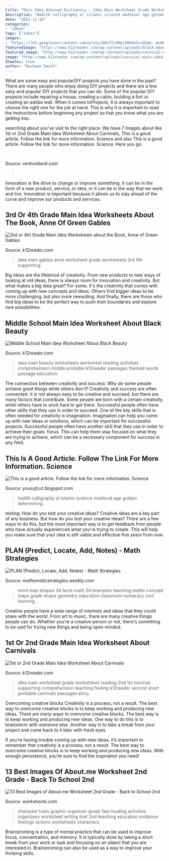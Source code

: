 ```yaml
---
title: "Main Idea Antonym Dictionary - Idea Main Worksheet Grade Worksheets Reading 2nd 1st Carnival Supporting Comprehension Teaching Finding K12reader Second Short Printable Carnivals Passages Story"
description: "Hadith calligraphy al islamic science medieval age golden determining"
date: "2022-11-18"
categories:
- "ideas"
tags: ["ideas"]
images:
- "https://lh3.googleusercontent.com/proxy/6WvTIcH0pi99HXmIcskDqe--mu6RMs1mAxTLajflGF0YnP9sRdjh2T9IRBCBwthIF2J3a0IxtkrAgjTd6lK-ydUbHPdrOMcfogzbHEhhZpZZiH4jjZQeUZ7s1zheuCAmYFUFkOEIIfFPfuo"
featuredImage: "https://www.k12reader.com/wp-content/uploads/black-beauty-main-idea.jpg"
featured_image: "http://www.k12reader.com/wp-content/uploads/carnival-main-idea1.jpg"
image: "http://www.k12reader.com/wp-content/uploads/carnival-main-idea1.jpg"
ShowToc: true
author: "Rashawn Smith"
---
```



What are some easy and popularDIY projects you have done in the past?
There are many people who enjoy doing DIY projects and there are a few easy and popular DIY projects that you can do. Some of the popular DIY projects include repairing a house, creating a cabin, building a fort or creating an adobe wall. When it comes toProjects, it is always important to choose the right one for the job at hand. This is why it is important to read the instructions before beginning any project so that you know what you are getting into.

	

		
searching about  you've visit to the right place. We have 7 Images about  like 1st or 2nd Grade Main Idea Worksheet About Carnivals, This is a good article. Follow the link for more information. Science and also This is a good article. Follow the link for more information. Science. Here you go:
		
    
## 

<img loading=lazy src="https://venturebeat.com/wp-content/uploads/2019/06/shopify-3d-models.jpg" onerror="this.onerror=null;this.src='https://tse1.mm.bing.net/th?id=OIP.TT16MF0Uq6X0jOCyCSpPPwHaEo&amp;pid=15.1';" alt="">

_Source: venturebeat.com_

>. 

	

Innovation is the drive to change or improve something. It can be in the form of a new product, service, or idea, or it can be in the way that we work and live. Innovation is important because it allows us to stay ahead of the curve and improve our products and services.

    
## 3rd Or 4th Grade Main Idea Worksheets About The Book, Anne Of Green Gables

<img loading=lazy src="https://www.k12reader.com/wp-content/uploads/anne-greene-gables-main-idea.jpg" onerror="this.onerror=null;this.src='https://tse1.mm.bing.net/th?id=OIP.SMa1sO4KlUrxozUZbdqmjwAAAA&amp;pid=15.1';" alt="3rd or 4th Grade Main Idea Worksheets about the Book, Anne of Green Gables">

_Source: k12reader.com_

>idea main gables anne worksheet grade worksheets 3rd 4th supporting. 

	

Big ideas are the lifeblood of creativity. From new products to new ways of looking at old ideas, there is always room for innovation and creativity. But what makes a big idea great? For some, it's the creativity that comes with coming up with new concepts and ideas. Others find bigger ideas to be more challenging, but also more rewarding. And finally, there are those who find big ideas to be the perfect way to push their boundaries and explore new possibilities.

    
## Middle School Main Idea Worksheet About Black Beauty

<img loading=lazy src="https://www.k12reader.com/wp-content/uploads/black-beauty-main-idea.jpg" onerror="this.onerror=null;this.src='https://tse3.mm.bing.net/th?id=OIP.48rQhghGuvsj7_DtQho6wQAAAA&amp;pid=15.1';" alt="Middle School Main Idea Worksheet About Black Beauty">

_Source: k12reader.com_

>idea main beauty worksheets worksheet reading activities comprehension middle printable k12reader passages themed words passage education. 

	

The connection between creativity and success: Why do some people achieve great things while others don't?
Creativity and success are often connected. It is not always easy to be creative and succeed, but there are many factors that contribute. Some people are born with a certain creativity, while others have to work hard to get there. Successful people often have other skills that they use in order to succeed. One of the key skills that is often needed for creativity is imagination. Imagination can help you come up with new ideas or solutions, which can be important for successful projects. Successful people often have another skill that they use in order to achieve their goals: focus. This can help them stay focused on what they are trying to achieve, which can be a necessary component for success in any field.

    
## This Is A Good Article. Follow The Link For More Information. Science

<img loading=lazy src="https://lh3.googleusercontent.com/proxy/6WvTIcH0pi99HXmIcskDqe--mu6RMs1mAxTLajflGF0YnP9sRdjh2T9IRBCBwthIF2J3a0IxtkrAgjTd6lK-ydUbHPdrOMcfogzbHEhhZpZZiH4jjZQeUZ7s1zheuCAmYFUFkOEIIfFPfuo" onerror="this.onerror=null;this.src='https://tse4.mm.bing.net/th?id=OIP.MpvtZSBk45DNwd6054_x-wAAAA&amp;pid=15.1';" alt="This is a good article. Follow the link for more information. Science">

_Source: yousufcut.blogspot.com_

>hadith calligraphy al islamic science medieval age golden determining. 

	

testing: How do you test your creative ideas?
Creative ideas are a key part of any business. But how do you test your creative ideas? There are a few ways to do this, but the most important way is to get feedback from people who have actually experienced what you're trying to create. This will help you make sure that your idea is still viable and effective five years from now.

    
## PLAN (Predict, Locate, Add, Notes) - Math Strategies

<img loading=lazy src="http://mathematicstrategies.weebly.com/uploads/5/2/9/1/52913467/6989333_orig.jpg" onerror="this.onerror=null;this.src='https://tse1.mm.bing.net/th?id=OIP.HyViFKhKl2y1yC63jZOw7gHaGX&amp;pid=15.1';" alt="PLAN (Predict, Locate, Add, Notes) - Math Strategies">

_Source: mathematicstrategies.weebly.com_

>mind map shapes 3d facts math 2d examples teaching maths concept maps grade shape geometry education classroom numeracy cool learning. 

	

Creative people have a wide range of interests and ideas that they could share with the world. From art to music, there are many creative things people can do. Whether you're a creative person or not, there's something to be said for trying new things and being open minded.

    
## 1st Or 2nd Grade Main Idea Worksheet About Carnivals

<img loading=lazy src="http://www.k12reader.com/wp-content/uploads/carnival-main-idea1.jpg" onerror="this.onerror=null;this.src='https://tse1.mm.bing.net/th?id=OIP.gMFb_JQqbq73iDySV4ST5wAAAA&amp;pid=15.1';" alt="1st or 2nd Grade Main Idea Worksheet About Carnivals">

_Source: k12reader.com_

>idea main worksheet grade worksheets reading 2nd 1st carnival supporting comprehension teaching finding k12reader second short printable carnivals passages story. 

	

Overcoming creative blocks
Creativity is a process, not a result. The best way to overcome creative blocks is to keep working and producing new ideas.
There are many ways to overcome creative blocks. The best way is to keep working and producing new ideas. One way to do this is to brainstorm with someone else. Another way is to take a break from your project and come back to it later with fresh eyes.

If you’re having trouble coming up with new ideas, it’s important to remember that creativity is a process, not a result. The best way to overcome creative blocks is to keep working and producing new ideas. With enough persistence, you’re sure to find the inspiration you need!

    
## 13 Best Images Of About.me Worksheet 2nd Grade - Back To School 2nd

<img loading=lazy src="http://www.worksheeto.com/postpic/2013/11/character-traits-graphic-organizer_549982.png" onerror="this.onerror=null;this.src='https://tse2.mm.bing.net/th?id=OIP.fkj5vqoKV9a3OGv8AGRaKQHaJl&amp;pid=15.1';" alt="13 Best Images of About.me Worksheet 2nd Grade - Back to School 2nd">

_Source: worksheeto.com_

>character traits graphic organizer grade fast reading activities organizers worksheet writing trait 2nd teaching education evidence feelings actions worksheets characters. 

	

Brainstroming is a type of mental practice that can be used to improve focus, concentration, and memory. It is typically done by taking a short break from your work or task and focusing on an object that you are interested in. Brainstroming can also be used as a way to improve your thinking skills.

